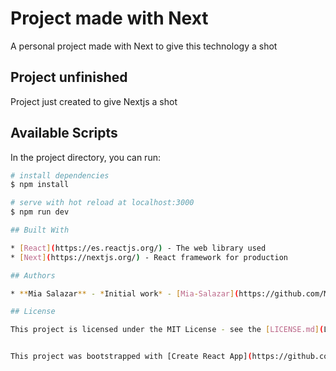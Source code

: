 # Project made with Next
A personal project made with Next to give this technology a shot 

## Project unfinished

Project just created to give Nextjs a shot

## Available Scripts

In the project directory, you can run:

``` bash
# install dependencies
$ npm install

# serve with hot reload at localhost:3000
$ npm run dev

## Built With

* [React](https://es.reactjs.org/) - The web library used
* [Next](https://nextjs.org/) - React framework for production

## Authors

* **Mia Salazar** - *Initial work* - [Mia-Salazar](https://github.com/Mia-Salazar)

## License

This project is licensed under the MIT License - see the [LICENSE.md](LICENSE.md) file for details


This project was bootstrapped with [Create React App](https://github.com/facebook/create-react-app).
